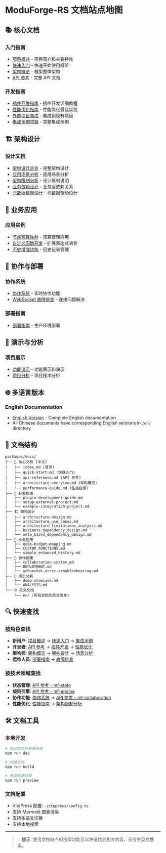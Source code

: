 # ModuForge-RS 文档站点地图

## 📚 核心文档

### 入门指南
- [项目概述](/) - 项目简介和主要特性
- [快速入门](/quick-start) - 快速开始使用框架
- [架构概览](/architecture-overview) - 框架整体架构
- [API 参考](/api-reference) - 完整 API 文档

### 开发指南
- [插件开发指南](/plugin-development-guide) - 插件开发详细教程
- [性能优化指南](/performance-guide) - 性能优化最佳实践
- [外部项目集成](/setup-external-project) - 集成到现有项目
- [集成示例项目](/example-integration-project) - 完整集成示例

## 🏗️ 架构设计

### 设计文档
- [架构设计总览](/architecture-design) - 完整架构设计
- [应用场景分析](/architecture_use_cases) - 适用场景分析
- [架构限制分析](/architecture_limitations_analysis) - 设计限制说明
- [业务依赖设计](/business_dependency_design) - 业务层依赖关系
- [元数据依赖设计](/meta_based_dependency_design) - 元数据驱动设计

## 💼 业务应用

### 应用实例
- [节点预算映射](/node-budget-mapping) - 预算管理应用
- [自定义函数开发](/CUSTOM_FUNCTIONS) - 扩展表达式语言
- [历史增强功能](/simple_enhanced_history) - 历史记录管理

## 🤝 协作与部署

### 协作系统
- [协作系统](/collaboration-system) - 实时协作功能
- [WebSocket 故障排查](/websocket-error-troubleshooting) - 连接问题解决

### 部署指南
- [部署指南](/DEPLOYMENT) - 生产环境部署

## 🎯 演示与分析

### 项目展示
- [功能演示](/demo-showcase) - 功能展示和演示
- [项目分析](/ANALYSIS) - 项目技术分析

## 🌐 多语言版本

### English Documentation
- [English Version](/en/) - Complete English documentation
- All Chinese documents have corresponding English versions in `/en/` directory

## 📁 文档结构

```
packages/docs/
├── 📄 核心文档 (中文)
│   ├── index.md (首页)
│   ├── quick-start.md (快速入门)
│   ├── api-reference.md (API 参考)
│   ├── architecture-overview.md (架构概览)
│   └── performance-guide.md (性能指南)
├── 🔧 开发指南
│   ├── plugin-development-guide.md
│   ├── setup-external-project.md
│   └── example-integration-project.md
├── 🏗️ 架构设计
│   ├── architecture-design.md
│   ├── architecture_use_cases.md
│   ├── architecture_limitations_analysis.md
│   ├── business_dependency_design.md
│   └── meta_based_dependency_design.md
├── 💼 业务应用
│   ├── node-budget-mapping.md
│   ├── CUSTOM_FUNCTIONS.md
│   └── simple_enhanced_history.md
├── 🤝 协作部署
│   ├── collaboration-system.md
│   ├── DEPLOYMENT.md
│   └── websocket-error-troubleshooting.md
├── 🎯 演示分析
│   ├── demo-showcase.md
│   └── ANALYSIS.md
└── 🌐 英文文档
    └── en/ (所有文档的英文版本)
```

## 🔍 快速查找

### 按角色查找
- **新用户**: [项目概述](/) → [快速入门](/quick-start) → [集成示例](/example-integration-project)
- **开发者**: [API 参考](/api-reference) → [插件开发](/plugin-development-guide) → [性能优化](/performance-guide)
- **架构师**: [架构概览](/architecture-overview) → [架构设计](/architecture-design) → [场景分析](/architecture_use_cases)
- **运维人员**: [部署指南](/DEPLOYMENT) → [故障排查](/websocket-error-troubleshooting)

### 按技术领域查找
- **状态管理**: [API 参考 - mf-state](/api-reference#mf-state-api)
- **规则引擎**: [API 参考 - mf-engine](/api-reference#mf-engine-api)
- **协作功能**: [协作系统](/collaboration-system) → [API 参考 - mf-collaboration](/api-reference#mf-collaboration-api)
- **性能优化**: [性能指南](/performance-guide) → [架构限制分析](/architecture_limitations_analysis)

## 🛠️ 文档工具

### 本地开发
```bash
# 启动文档开发服务器
npm run dev

# 构建文档
npm run build

# 预览构建结果
npm run preview
```

### 文档配置
- VitePress 配置: `.vitepress/config.ts`
- 支持 Mermaid 图表渲染
- 支持多语言切换
- 支持本地搜索

---

> 💡 **提示**: 使用文档站点的搜索功能可以快速找到相关内容，支持中英文搜索。